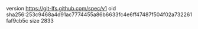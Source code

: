 version https://git-lfs.github.com/spec/v1
oid sha256:253c9468a4d91ac7774455a86b6633fc4e6ff47487f504f02a732261faf9cb5c
size 2833
